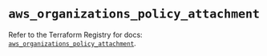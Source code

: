 # `aws_organizations_policy_attachment`

Refer to the Terraform Registry for docs: [`aws_organizations_policy_attachment`](https://registry.terraform.io/providers/hashicorp/aws/4.67.0/docs/resources/organizations_policy_attachment).
